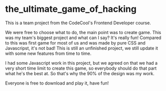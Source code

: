 # the_ultimate_game_of_hacking

This is a team project from the CodeCool's Frontend Developer course.

We were free to choose what to do, the main point was to create game.
This was my team's biggest project and what can I say? It's really fun!
Compared to this was first game for most of us and was made by pure CSS and Javascripst, it's not bad!
This is still an unfinished project, we still update it with some new features from time to time.

I had some Javascript work in this project, but we agreed on that we had a very short time limit to create this game, so everybody should do that part what he's the best at. So that's why the 90% of the design was my work.

Everyone is free to download and play it, have fun!
